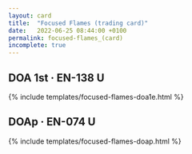 ```yaml
---
layout: card
title:  "Focused Flames (trading card)"
date:   2022-06-25 08:44:00 +0100
permalink: focused-flames_(card)
incomplete: true
---
```


## DOA 1st &middot; EN-138 U

{% include templates/focused-flames-doa1e.html %}


## DOAp &middot; EN-074 U

{% include templates/focused-flames-doap.html %}
